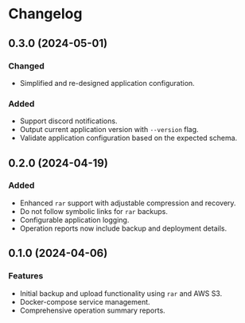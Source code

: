 # Changelog

## 0.3.0 (2024-05-01)

### Changed

- Simplified and re-designed application configuration.

### Added

- Support discord notifications.
- Output current application version with `--version` flag.
- Validate application configuration based on the expected schema.

## 0.2.0 (2024-04-19)

### Added

- Enhanced `rar` support with adjustable compression and recovery.
- Do not follow symbolic links for `rar` backups.
- Configurable application logging.
- Operation reports now include backup and deployment details.

## 0.1.0 (2024-04-06)

### Features

- Initial backup and upload functionality using `rar` and AWS S3.
- Docker-compose service management.
- Comprehensive operation summary reports.
